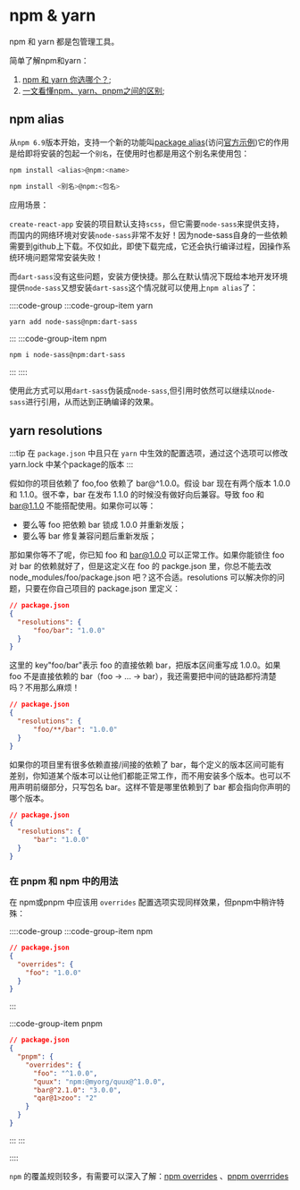 # npm & yarn

npm 和 yarn 都是包管理工具。

简单了解npm和yarn：

1. [npm 和 yarn 你选哪个？](https://zhuanlan.zhihu.com/p/99186425);
2. [一文看懂npm、yarn、pnpm之间的区别](https://zhuanlan.zhihu.com/p/37653878);

## npm alias

从`npm 6.9`版本开始，支持一个新的功能叫[package alias](https://dev.to/abdelrahmanahmed/package-alias-name-using-npm-yarn-d9p)(访问[官方示例](https://docs.npmjs.com/cli/v7/commands/npm-install#synopsis))它的作用是给即将安装的包起一个`别名`，在使用时也都是用这个别名来使用包：

```bash
npm install <alias>@npm:<name>

npm install <别名>@npm:<包名>
```

应用场景：

`create-react-app` 安装的项目默认支持`scss`，但它需要`node-sass`来提供支持，而国内的网络环境对安装`node-sass`非常不友好！因为node-sass自身的一些依赖需要到github上下载。不仅如此，即使下载完成，它还会执行编译过程，因操作系统环境问题常常安装失败！

而`dart-sass`没有这些问题，安装方便快捷。那么在默认情况下既给本地开发环境提供`node-sass`又想安装`dart-sass`这个情况就可以使用上`npm alias`了：

::::code-group
:::code-group-item yarn

```bash
yarn add node-sass@npm:dart-sass
```

:::
:::code-group-item npm

```bash
npm i node-sass@npm:dart-sass
```

:::
::::

使用此方式可以用`dart-sass`伪装成`node-sass`,但引用时依然可以继续以`node-sass`进行引用，从而达到正确编译的效果。

## yarn resolutions

:::tip
在 `package.json` 中且只在 `yarn` 中生效的配置选项，通过这个选项可以修改 yarn.lock 中某个package的版本
:::

假如你的项目依赖了 foo,foo 依赖了 bar@^1.0.0。假设 bar 现在有两个版本 1.0.0 和 1.1.0。很不幸，bar 在发布 1.1.0 的时候没有做好向后兼容。导致 foo 和 bar@1.1.0 不能搭配使用。如果你可以等：

- 要么等 foo 把依赖 bar 锁成 1.0.0 并重新发版；
- 要么等 bar 修复兼容问题后重新发版；

那如果你等不了呢，你已知 foo 和 bar@1.0.0 可以正常工作。如果你能锁住 foo 对 bar 的依赖就好了，但是这定义在 foo 的 packge.json 里，你总不能去改 node_modules/foo/package.json 吧？这不合适。resolutions 可以解决你的问题，只要在你自己项目的 package.json 里定义：

```json
// package.json
{
  "resolutions": {
      "foo/bar": "1.0.0"
  }
}
```

这里的 key"foo/bar"表示 foo 的直接依赖 bar，把版本区间重写成 1.0.0。如果 foo 不是直接依赖的 bar（foo -> ... -> bar），我还需要把中间的链路都捋清楚吗？不用那么麻烦！

```json
// package.json
{
  "resolutions": {
      "foo/**/bar": "1.0.0"
  }
}
```

如果你的项目里有很多依赖直接/间接的依赖了 bar，每个定义的版本区间可能有差别，你知道某个版本可以让他们都能正常工作，而不用安装多个版本。也可以不用声明前缀部分，只写包名 bar。这样不管是哪里依赖到了 bar 都会指向你声明的哪个版本。

```json
// package.json
{
  "resolutions": {
      "bar": "1.0.0"  
  }
}
```

### 在 pnpm 和 npm 中的用法

在 npm或pnpm 中应该用 `overrides` 配置选项实现同样效果，但pnpm中稍许特殊：

::::code-group
:::code-group-item npm

```json
// package.json
{
  "overrides": {
    "foo": "1.0.0"
  }
}
```

:::

:::code-group-item pnpm

```json
// package.json
{
  "pnpm": {
    "overrides": {
      "foo": "^1.0.0",
      "quux": "npm:@myorg/quux@^1.0.0",
      "bar@^2.1.0": "3.0.0",
      "qar@1>zoo": "2"
    }
  }
}
```

:::
:::

::::

`npm` 的覆盖规则较多，有需要可以深入了解：[npm overrides](https://docs.npmjs.com/cli/v8/configuring-npm/package-json#overrides) 、[pnpm overrrides](https://pnpm.io/zh/package_json#pnpmoverrides)

